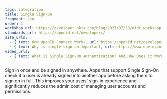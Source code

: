 ```yaml
---
tags: integration
title: Single Sign-On
fragment: sso
order: 1
workshop_url: https://developer.okta.com/blog/2023/07/28/oidc_workshop
standards_url: https://openid.net/developers/
site_urls:
  - { text: How OpenID Connect Works, url: https://openid.net/developers/how-connect-works/ }
  - { text: Why is single sign-on important, url: https://www.onelogin.com/learn/why-sso-important }
video_urls:
  - { text: What is Single Sign-On Authentication? And…How Does it Work?, url: https://youtu.be/Vp6kx4Sd_E0?feature=shared }
---
```


Sign in once and be signed in anywhere. Apps that support Single Sign-On check if a user is already signed into another app before asking them to sign on in full. This improves your users' sign-in experience and significantly reduces the admin cost of managing user accounts and permissions.
